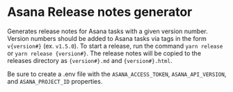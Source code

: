 # Asana Release notes generator
Generates release notes for Asana tasks with a given version number.  Version numbers should be added to Asana tasks via tags in the form `v{version#}` (ex. `v1.5.0`).  To start a release, run the command `yarn release` or `yarn release {version#}`.  The release notes will be copied to the releases directory as `{version#}.md` and `{version#}.html`.

Be sure to create a .env file with the `ASANA_ACCESS_TOKEN`, `ASANA_API_VERSION`, and `ASANA_PROJECT_ID` properties.

